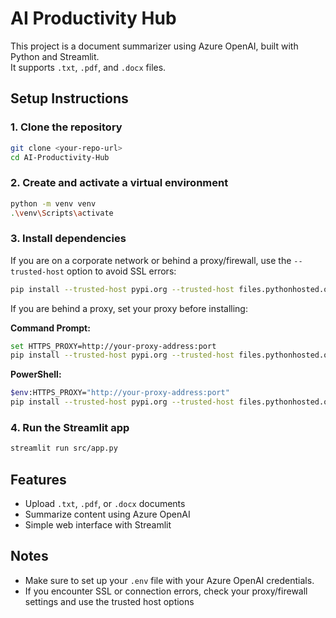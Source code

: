 # AI Productivity Hub

This project is a document summarizer using Azure OpenAI, built with Python and Streamlit.  
It supports `.txt`, `.pdf`, and `.docx` files.

## Setup Instructions

### 1. Clone the repository

```sh
git clone <your-repo-url>
cd AI-Productivity-Hub
```

### 2. Create and activate a virtual environment

```sh
python -m venv venv
.\venv\Scripts\activate
```

### 3. Install dependencies

If you are on a corporate network or behind a proxy/firewall, use the `--trusted-host` option to avoid SSL errors:

```sh
pip install --trusted-host pypi.org --trusted-host files.pythonhosted.org -r requirements.txt
```

If you are behind a proxy, set your proxy before installing:

**Command Prompt:**
```sh
set HTTPS_PROXY=http://your-proxy-address:port
pip install --trusted-host pypi.org --trusted-host files.pythonhosted.org -r requirements.txt
```

**PowerShell:**
```sh
$env:HTTPS_PROXY="http://your-proxy-address:port"
pip install --trusted-host pypi.org --trusted-host files.pythonhosted.org -r requirements.txt
```

### 4. Run the Streamlit app

```sh
streamlit run src/app.py
```

## Features

- Upload `.txt`, `.pdf`, or `.docx` documents
- Summarize content using Azure OpenAI
- Simple web interface with Streamlit

## Notes

- Make sure to set up your `.env` file with your Azure OpenAI credentials.
- If you encounter SSL or connection errors, check your proxy/firewall settings and use the trusted host options